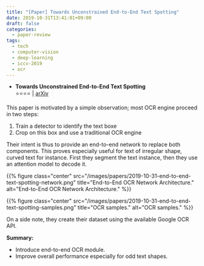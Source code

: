 ```yaml
---
title: "[Paper] Towards Unconstrained End-to-End Text Spotting"
date: 2019-10-31T13:41:01+09:00
draft: false
categories:
  - paper-review
tags:
  - tech
  - computer-vision
  - deep-learning
  - iccv-2019
  - ocr
---
```


- **Towards Unconstrained End-to-End Text Spotting**<br/>
⭐️️️️️️⭐️️️️⭐️️️️️️⭐️️️️️️ | [arXiv](https://arxiv.org/abs/1908.09231)

This paper is motivated by a simple observation; most OCR engine proceed in two steps:

1. Train a detector to identify the text boxe
2. Crop on this box and use a traditional OCR engine

Their intent is thus to provide an end-to-end network to replace both components. This proves especially useful for text of irregular shape, curved text for instance. First they segment the text instance, then they use an attention model to decode it.

{{% figure class="center" src="/images/papers/2019-10-31-end-to-end-text-spotting-network.png" title="End-to-End OCR Network Architecture." alt="End-to-End OCR Network Architecture." %}}

{{% figure class="center" src="/images/papers/2019-10-31-end-to-end-text-spotting-samples.png" title="OCR samples." alt="OCR samples." %}}

On a side note, they create their dataset using the available Google OCR API.

**Summary:**

- Introduce end-to-end OCR module.
- Improve overall performance especially for odd text shapes.
